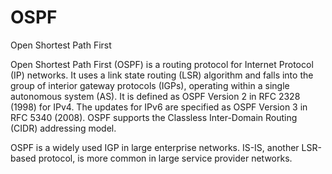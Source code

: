 # OSPF


Open Shortest Path First

Open Shortest Path First (OSPF) is a routing protocol for Internet
Protocol (IP) networks. It uses a link state routing (LSR) algorithm and
falls into the group of interior gateway protocols (IGPs), operating
within a single autonomous system (AS). It is defined as OSPF Version 2
in RFC 2328 (1998) for IPv4. The updates for IPv6 are specified as OSPF
Version 3 in RFC 5340 (2008). OSPF supports the Classless Inter-Domain
Routing (CIDR) addressing model.

OSPF is a widely used IGP in large enterprise networks. IS-IS, another
LSR-based protocol, is more common in large service provider networks.

